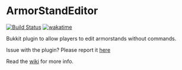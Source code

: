 # ArmorStandEditor
[![Build Status](https://github.com/Wolfst0rm/ArmorStandEditor/actions/workflows/maven-publish.yml/badge.svg)](https://github.com/Wolfst0rm/ArmorStandEditor/actions/workflows/maven-publish.yml)
[![wakatime](https://wakatime.com/badge/github/Wolfst0rm/ArmorStandEditor.svg)](https://wakatime.com/badge/github/Wolfst0rm/ArmorStandEditor) 

Bukkit plugin to allow players to edit armorstands without commands.

Issue with the plugin? Please report it [here](https://github.com/Wolfst0rm/ArmorStandEditor-Issues)

Read the [wiki](https://github.com/RypoFalem/ArmorStandEditor/wiki) for more info.
